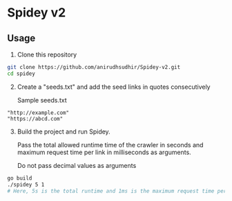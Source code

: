 # Spidey v2

## Usage

1. Clone this repository

```sh
git clone https://github.com/anirudhsudhir/Spidey-v2.git
cd spidey
```

2. Create a "seeds.txt" and add the seed links in quotes consecutively

    Sample seeds.txt

```text
"http://example.com"
"https://abcd.com"
```

3. Build the project and run Spidey.

   Pass the total allowed runtime time of the crawler in seconds
   and maximum request time per link in milliseconds as arguments.

   Do not pass decimal values as arguments

```sh
go build
./spidey 5 1 
# Here, 5s is the total runtime and 1ms is the maximum request time per link
```
